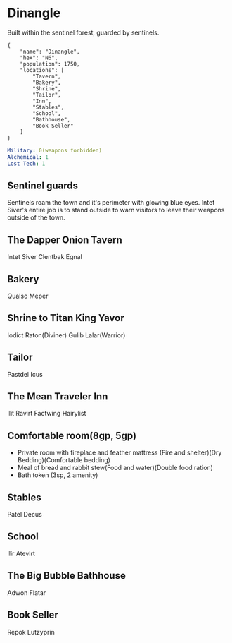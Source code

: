 # Dinangle
Built within the sentinel forest, guarded by sentinels.

```
{
    "name": "Dinangle",
    "hex": "N6",
    "population": 1750,
    "locations": [
        "Tavern",
        "Bakery",
        "Shrine",
        "Tailor",
        "Inn",
        "Stables",
        "School",
        "Bathhouse",
        "Book Seller"
    ]
}
```
```yml
Military: 0(weapons forbidden)
Alchemical: 1
Lost Tech: 1
```

## Sentinel guards
Sentinels roam the town and it's perimeter with glowing blue eyes. Intet Siver's entire job is to stand outside to warn visitors to leave their weapons outside of the town.

## The Dapper Onion Tavern
Intet Siver
Clentbak Egnal

## Bakery
Qualso Meper

## Shrine to Titan King Yavor
Iodict Raton(Diviner)
Gulib Lalar(Warrior)

## Tailor
Pastdel Icus

## The Mean Traveler Inn
Ilit Ravirt
Factwing
Hairylist

## Comfortable room(8gp, 5gp)
- Private room with fireplace and feather mattress (Fire and shelter)(Dry Bedding)(Comfortable bedding)
- Meal of bread and rabbit stew(Food and water)(Double food ration)
- Bath token (3sp, 2 amenity)

## Stables
Patel Decus

## School
Ilir Atevirt

## The Big Bubble Bathhouse
Adwon Flatar

## Book Seller
Repok Lutzyprin